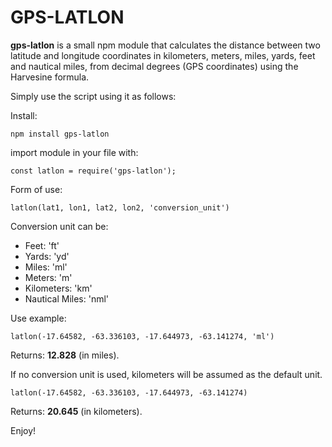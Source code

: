 # GPS-LATLON

**gps-latlon** is a small npm module that calculates the distance between two latitude and longitude coordinates in kilometers, meters, miles, yards, feet and nautical miles, from decimal degrees (GPS coordinates) using the Harvesine formula.

Simply use the script using it as follows:

Install:

    npm install gps-latlon

import module in your file with:

    const latlon = require('gps-latlon');

Form of use:

    latlon(lat1, lon1, lat2, lon2, 'conversion_unit')

Conversion unit can be:

- Feet: 'ft'
- Yards: 'yd'
- Miles: 'ml'
- Meters: 'm'
- Kilometers: 'km'
- Nautical Miles: 'nml'

Use example:

    latlon(-17.64582, -63.336103, -17.644973, -63.141274, 'ml')

Returns: **12.828** (in miles).

If no conversion unit is used, kilometers will be assumed as the default unit.

    latlon(-17.64582, -63.336103, -17.644973, -63.141274)

Returns: **20.645** (in kilometers).

Enjoy!
